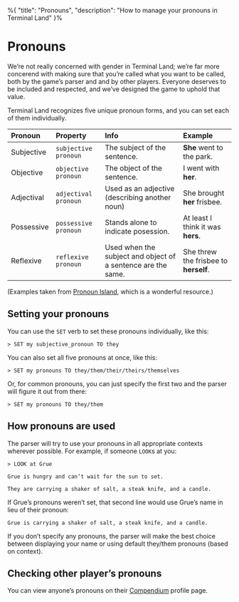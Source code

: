 %{
	"title": "Pronouns",
	"description": "How to manage your pronouns in Terminal Land"
}%

# Pronouns

We’re not really concerned with gender in Terminal Land; we’re far more concerend with making sure that you’re called what you want to be called, both by the game’s parser and and by other players. Everyone deserves to be included and respected, and we’ve designed the game to uphold that value.

Terminal Land recognizes five unique pronoun forms, and you can set each of them individually.

| Pronoun | Property | Info | Example |
|  :--- |  :--- |  :--- |  :--- |
| Subjective | `subjective pronoun` | The subject of the sentence. | **She** went to the park.
| Objective | `objective pronoun` | The object of the sentence. | I went with **her**.
| Adjectival | `adjectival pronoun` | Used as an adjective (describing another noun) | She brought **her** frisbee.
| Possessive | `possessive pronoun` | Stands alone to indicate posession. | At least I think it was **hers**.
| Reflexive | `reflexive pronoun` | Used when the subject and object of a sentence are the same. | She threw the frisbee to **herself**.

(Examples taken from [Pronoun Island](https://pronoun.is), which is a wonderful resource.)

## Setting your pronouns

You can use the `SET` verb to set these pronouns individually, like this:

```
> SET my subjective_pronoun TO they
```

You can also set all five pronouns at once, like this:

```
> SET my pronouns TO they/them/their/theirs/themselves
```

Or, for common pronouns, you can just specify the first two and the parser will figure it out from there:

```
> SET my pronouns TO they/them
```

## How pronouns are used

The parser will try to use your pronouns in all appropriate contexts wherever possible. For example, if someone `LOOK`s at you:

```
> LOOK at Grue

Grue is hungry and can’t wait for the sun to set.

They are carrying a shaker of salt, a steak knife, and a candle.
```

If Grue’s pronouns weren’t set, that second line would use Grue’s name in lieu of their pronoun:

```
Grue is carrying a shaker of salt, a steak knife, and a candle.
```

If you don’t specify any pronouns, the parser will make the best choice between displaying your name or using default they/them pronouns (based on context).

## Checking other player’s pronouns

You can view anyone’s pronouns on their [Compendium](https://terminal.land/compendium/) profile page.
